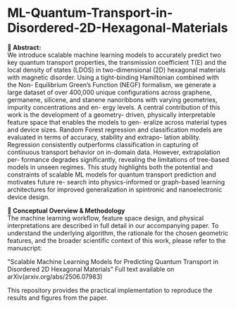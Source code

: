 # ML-Quantum-Transport-in-Disordered-2D-Hexagonal-Materials

**📖 Abstract:**\
We introduce scalable machine learning models to accurately predict two key
quantum transport properties, the transmission coefficient T(E) and the local
density of states (LDOS) in two-dimensional (2D) hexagonal materials with
magnetic disorder. Using a tight-binding Hamiltonian combined with the Non-
Equilibrium Green’s Function (NEGF) formalism, we generate a large dataset
of over 400,000 unique configurations across graphene, germanene, silicene, and
stanene nanoribbons with varying geometries, impurity concentrations and en-
ergy levels. A central contribution of this work is the development of a geometry-
driven, physically interpretable feature space that enables the models to gen-
eralize across material types and device sizes. Random Forest regression and
classification models are evaluated in terms of accuracy, stability and extrapo-
lation ability. Regression consistently outperforms classification in capturing of
continuous transport behavior on in-domain data. However, extrapolation per-
formance degrades significantly, revealing the limitations of tree-based models
in unseen regimes. This study highlights both the potential and constraints of
scalable ML models for quantum transport prediction and motivates future re-
search into physics-informed or graph-based learning architectures for improved
generalization in spintronic and nanoelectronic device design.


**📄 Conceptual Overview & Methodology**\
The machine learning workflow, feature space design, and physical interpretations are described in full detail in our accompanying paper. To understand the underlying algorithm, the rationale for the chosen geometric features, and the broader scientific context of this work, please refer to the manuscript:

"Scalable Machine Learning Models for Predicting Quantum Transport in Disordered 2D Hexagonal Materials"
Full text available on arXiv(arxiv.org/abs/2506.07983)

This repository provides the practical implementation to reproduce the results and figures from the paper.
